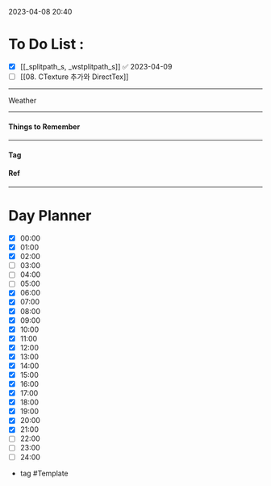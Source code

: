 2023-04-08 20:40

# To Do List :

- [x] [[_splitpath_s, _wstplitpath_s]] ✅ 2023-04-09
- [ ] [[08. CTexture 추가와 DirectTex]]

---

Weather

---

#### Things to Remember

---

#### Tag

#### Ref

---

# Day Planner

- [x] 00:00 
- [x] 01:00 
- [x] 02:00 
- [ ] 03:00
- [ ] 04:00
- [ ] 05:00
- [x] 06:00 
- [x] 07:00 
- [x] 08:00 
- [x] 09:00 
- [x] 10:00 
- [x] 11:00 
- [x] 12:00 
- [x] 13:00 
- [x] 14:00 
- [x] 15:00 
- [x] 16:00 
- [x] 17:00 
- [x] 18:00 
- [x] 19:00 
- [x] 20:00 
- [x] 21:00 
- [ ] 22:00 
- [ ] 23:00 
- [ ] 24:00 

- tag
#Template